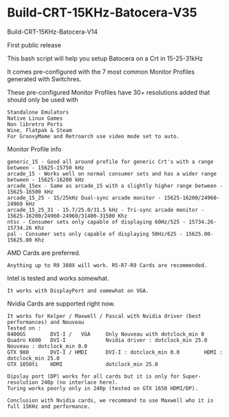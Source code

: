 # Build-CRT-15KHz-Batocera-V35
Build-CRT-15KHz-Batocera-V14

First public release

This bash script will help you setup Batocera on a Crt in 15-25-31kHz

It comes pre-configured with the 7 most common Monitor Profiles generated with Switchres.

These pre-configured Monitor Profiles have 30+ resolutions added that should only be used with

    Standalone Emulators
    Native Linux Games
    Non libretro Ports
    Wine, Flatpak & Steam
    For GroovyMame and Retroarch use video mode set to auto.

Monitor Profile info

    generic_15 - Good all around profile for generic Crt's with a range between - 15625-15750 kHz
    arcade_15 - Works well on normal consumer sets and has a wider range between - 15625-16200 kHz
    arcade_15ex - Same as arcade_15 with a slightly higher range between - 15625-16500 kHz
    arcade_15_25 - 15/25kHz Dual-sync arcade monitor - 15625-16200/24960-24960 kHz
    arcade_15_25_31 - 15.7/25.0/31.5 kHz - Tri-sync arcade monitor - 15625-16200/24960-24960/31400-31500 Khz
    ntsc - Consumer sets only capable of displaying 60Hz/525 - 15734.26-15734.26 Khz
    pal - Consumer sets only capable of displaying 50Hz/625 - 15625.00-15625.00 Khz

AMD Cards are preferred.

    Anything up to R9 380X will work. R5-R7-R9 Cards are recommended.

Intel is tested and works somewhat.

    It works with DisplayPort and somewhat on VGA.

Nvidia Cards are supported right now.

    It works for Kelper / Maxwell / Pascal with Nvidia driver (best performances) and Nouveau
    Tested on :
    8400GS        DVI-I /   VGA     Only Nouveau with dotclock_min 0
    Quadro K600   DVI-I             Nvidia driver : dotclock_min 25.0      Nouveau : dotclock_min 0.0
    GTX 980       DVI-I / HMDI      DVI-I : dotclock_min 0.0        HDMI : dotclock_min 25.0
    GTX 1050ti    HDMI              dotclock_min 25.0
    
    Dipslay port (DP) works for all cards but it is only for Super-resolution 240p (no interlace here).
    Turing works poorly only in 240p (tested on GTX 1650 HDMI/DP).
    
    Conclusion with Nvidia cards, we recommand to use Maxwell who it is full 15KHz and performance.
  
